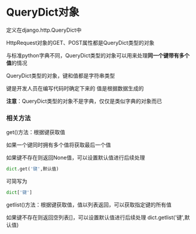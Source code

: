 # QueryDict对象

定义在django.http.QueryDict中

HttpRequest对象的GET、POST属性都是QueryDict类型的对象

与标准python字典不同，QueryDict类型的对象可以用来处理**同一个键带有多个值**的情况

QueryDict类型的对象，键和值都是字符串类型

键是开发人员在编写代码时确定下来的
 值是根据数据生成的
 
**注意**：QueryDict类型的对象不是字典，仅仅是类似字典的对象而已


### 相关方法
get()方法：根据键获取值

如果一个键同时拥有多个值将获取最后一个值

如果键不存在则返回None值，可以设置默认值进行后续处理
``` python
dict.get('键',默认值)
```
可简写为
``` python
dict['键']
```
getlist()方法：根据键获取值，值以列表返回，可以获取指定键的所有值

如果键不存在则返回空列表[]，可以设置默认值进行后续处理
dict.getlist('键',默认值)
